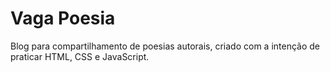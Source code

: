 # Vaga Poesia

Blog para compartilhamento de poesias autorais, criado com a intenção de praticar HTML, CSS e JavaScript.
